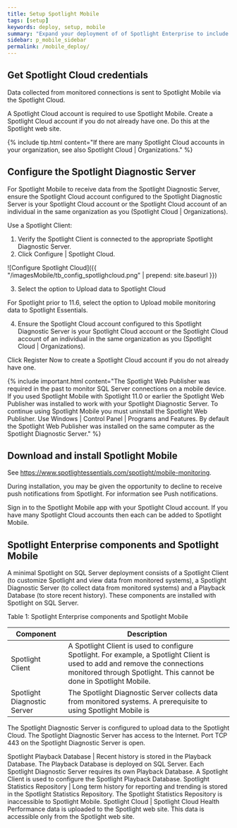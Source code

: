 ```yaml
---
title: Setup Spotlight Mobile
tags: [setup]
keywords: deploy, setup, mobile
summary: "Expand your deployment of of Spotlight Enterprise to include Spotlight Mobile."
sidebar: p_mobile_sidebar
permalink: /mobile_deploy/
---
```




## Get Spotlight Cloud credentials
Data collected from monitored connections is sent to Spotlight Mobile via the Spotlight Cloud.

A Spotlight Cloud account is required to use Spotlight Mobile. Create a Spotlight Cloud account if you do not already have one. Do this at the Spotlight web site.

{% include tip.html content="If there are many Spotlight Cloud accounts in your organization, see also Spotlight Cloud \| Organizations." %}

## Configure the Spotlight Diagnostic Server

For Spotlight Mobile to receive data from the Spotlight Diagnostic Server, ensure the Spotlight Cloud account configured to the Spotlight Diagnostic Server is your Spotlight Cloud account or the Spotlight Cloud account of an individual in the same organization as you (Spotlight Cloud \| Organizations).

Use a Spotlight Client:

1. Verify the Spotlight Client is connected to the appropriate Spotlight Diagnostic Server.
2. Click Configure \| Spotlight Cloud.

![Configure Spotlight Cloud]({{ "/imagesMobile/tb_config_spotlighcloud.png" | prepend: site.baseurl }})

3. Select the option to Upload data to Spotlight Cloud

For Spotlight prior to 11.6, select the option to Upload mobile monitoring data to Spotlight Essentials.

4. Ensure the Spotlight Cloud account configured to this Spotlight Diagnostic Server is your Spotlight Cloud account or the Spotlight Cloud account of an individual in the same organization as you (Spotlight Cloud \| Organizations).

Click Register Now to create a Spotlight Cloud account if you do not already have one.

{% include important.html content="The Spotlight Web Publisher was required in the past to monitor SQL Server connections on a mobile device. If you used Spotlight Mobile with Spotlight 11.0 or earlier the Spotlight Web Publisher was installed to work with your Spotlight Diagnostic Server. To continue using Spotlight Mobile you must uninstall the Spotlight Web Publisher. Use Windows | Control Panel | Programs and Features. By default the Spotlight Web Publisher was installed on the same computer as the Spotlight Diagnostic Server." %}


## Download and install Spotlight Mobile

See https://www.spotlightessentials.com/spotlight/mobile-monitoring.

During installation, you may be given the opportunity to decline to receive push notifications from Spotlight. For information see Push notifications.

Sign in to the Spotlight Mobile app with your Spotlight Cloud account. If you have many Spotlight Cloud accounts then each can be added to Spotlight Mobile.


## Spotlight Enterprise components and Spotlight Mobile

A minimal Spotlight on SQL Server deployment consists of a Spotlight Client (to customize Spotlight and view data from monitored systems), a Spotlight Diagnostic Server (to collect data from monitored systems) and a Playback Database (to store recent history). These components are installed with Spotlight on SQL Server.

Table 1: Spotlight Enterprise components and Spotlight Mobile

Component | Description
----------|------------
Spotlight Client | A Spotlight Client is used to configure Spotlight. For example, a Spotlight Client is used to add and remove the connections monitored through Spotlight. This cannot be done in Spotlight Mobile.
Spotlight Diagnostic Server | The Spotlight Diagnostic Server collects data from monitored systems. A prerequisite to using Spotlight Mobile is

The Spotlight Diagnostic Server is configured to upload data to the Spotlight Cloud.
The Spotlight Diagnostic Server has access to the Internet.
Port TCP 443 on the Spotlight Diagnostic Server is open.

Spotlight Playback Database | Recent history is stored in the Playback Database. The Playback Database is deployed on SQL Server. Each Spotlight Diagnostic Server requires its own Playback Database. A Spotlight Client is used to configure the Spotlight Playback Database.
Spotlight Statistics Repository | Long term history for reporting and trending is stored in the Spotlight Statistics Repository. The Spotlight Statistics Repository is inaccessible to Spotlight Mobile.
Spotlight Cloud | Spotlight Cloud Health Performance data is uploaded to the Spotlight web site. This data is accessible only from the Spotlight web site.
